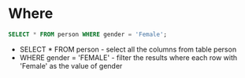# Where

```sql
SELECT * FROM person WHERE gender = 'Female';
```

- SELECT * FROM person - select all the columns from table person
- WHERE gender = 'FEMALE' - filter the results where each row with 'Female' as the value of gender